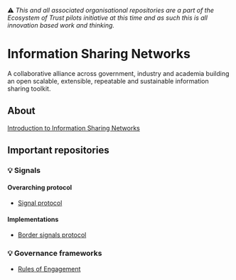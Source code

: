 ⚠️ *This and all associated organisational repositories are a part of the Ecosystem of Trust pilots initiative at this time and as such this is all innovation based work and thinking.*

# Information Sharing Networks

A collaborative alliance across government, industry and academia building an open scalable, extensible, repeatable and sustainable information sharing toolkit.

## About

[Introduction to Information Sharing Networks](https://github.com/information-sharing-networks/.github)

## Important repositories

### 💡 Signals

#### Overarching protocol

- [Signal protocol](https://github.com/information-sharing-networks/signals)

#### Implementations

- [Border signals protocol](https://github.com/information-sharing-networks/border-signals)

### 💡 Governance frameworks

- [Rules of Engagement]()
